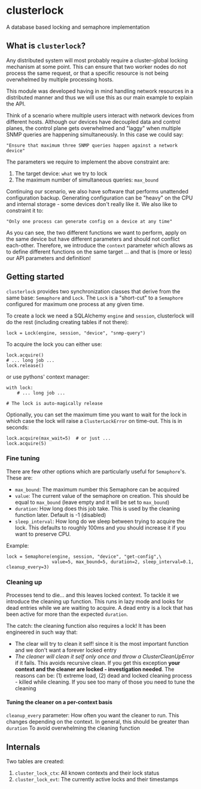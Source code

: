 # clusterlock

A database based locking and semaphore implementation

## What is `clusterlock`?

Any distributed system will most probably require a cluster-global locking 
mechanism at some point. This can ensure that two worker nodes do not process the
same request, or that a specific resource is not being overwhelmed by multiple
processing hosts.

This module was developed having in mind handling network resources in a distributed
manner and thus we will use this as our main example to explain the API.

Think of a scenario where multiple users interact with network devices from 
different hosts. Although our devices have decoupled data and control planes,
the control plane gets overwhelmed and "laggy" when multiple SNMP queries are
happening simultaneously. In this case we could say:

    "Ensure that maximum three SNMP queries happen against a network device"
    
The parameters we require to implement the above constraint are:

1.  The target device: `what` we try to lock
1.  The maximum number of simultaneous queries: `max_bound`

Continuing our scenario, we also have software that performs unattended
configuration backup. Generating configuration can be "heavy" on the CPU and
internal storage - some devices don't really like it. We also like to constraint
it to:

    "Only one process can generate config on a device at any time"
    
As you can see, the two different functions we want to perform, apply on the same
device but have different parameters and should not conflict each-other.
Therefore, we introduce the `context` parameter which allows as to define
different functions on the same target ... and that is (more or less) our
API parameters and definition! 

## Getting started

`clusterlock` provides two synchronization classes that derive from the same base: 
`Semaphore` and `Lock`. The `Lock` is a "short-cut" to a `Semaphore` configured for
maximum one process at any given time.

To create a lock we need a SQLAlchemy `engine` and `session`, clusterlock will 
do the rest (including creating tables if not there):

    lock = Lock(engine, session, "device", "snmp-query")
    
To acquire the lock you can either use:

    lock.acquire()
    # ... long job ...
    lock.release()
    
or use pythons' context manager:

    with lock:
        # ... long job ...
        
    # The lock is auto-magically release
    
    
Optionally, you can set the maximum time you want to wait for the lock in which 
case the lock will raise a `ClusterLockError` on time-out. This is in seconds:

    lock.acquire(max_wait=5)  # or just ...
    lock.acquire(5)

    
### Fine tuning

There are few other options which are particularly useful for `Semaphore`'s. 
These are:
                     
-  `max_bound`: The maximum number this Semaphore can be acquired
-  `value`: The current value of the semaphore on creation. This should be
    equal to `max_bound` (leave empty and it will be set to `max_bound`)
-   `duration`: How long does this job take. This is used by the cleaning 
    function later. Default is -1 (disabled)
-   `sleep_interval`: How long do we sleep between trying to acquire the lock.
    This defaults to roughly 100ms and you should increase it if you want to 
    preserve CPU.

Example:

    lock = Semaphore(engine, session, "device", "get-config",\
                     value=5, max_bound=5, duration=2, sleep_interval=0.1, cleanup_every=3)

                     
### Cleaning up

Processes tend to die... and this leaves locked context. To tackle it we 
introduce the cleaning up function. This runs in lazy mode and looks for dead 
entries while we are waiting to acquire. A dead entry is a lock that
has been active for more than the expected `duration`.

The catch: the cleaning function also requires a lock! It has been engineered 
in such way that:

-   The clear will try to clean it self! since it is the most important function
    and we don't want a forever locked entry
-   *The cleaner will clean it self only once and throw a ClusterCleanUpError*
    if it fails. This avoids recursive clean. If you get this exception **your
    context and the cleaner are locked - investigation needed**. The reasons 
    can be: (1) extreme load, (2) dead and locked cleaning process - killed while
    cleaning. If you see too many of those you need to tune the cleaning
    
#### Tuning the cleaner on a per-context basis

`cleanup_every` parameter: How often you want the cleaner to run. This changes depending
on the context. In general, this should be greater than `duration` To avoid 
overwhelming the cleaning function

## Internals

Two tables are created:

1.  `cluster_lock_ctx`: All known contexts and their lock status
1.  `cluster_lock_evt`: The currently active locks and their timestamps



    



    
    

